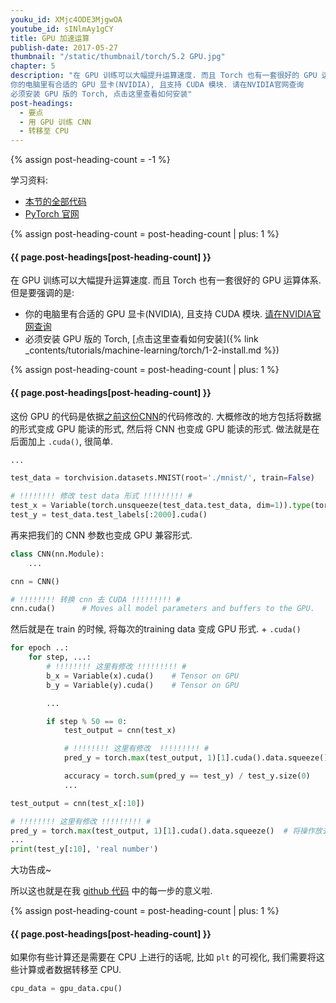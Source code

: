 ```yaml
---
youku_id: XMjc4ODE3MjgwOA
youtube_id: sINlmAy1gCY
title: GPU 加速运算
publish-date: 2017-05-27
thumbnail: "/static/thumbnail/torch/5.2 GPU.jpg"
chapter: 5
description: "在 GPU 训练可以大幅提升运算速度. 而且 Torch 也有一套很好的 GPU 运算体系. 但是要强调的是:
你的电脑里有合适的 GPU 显卡(NVIDIA), 且支持 CUDA 模块. 请在NVIDIA官网查询
必须安装 GPU 版的 Torch, 点击这里查看如何安装"
post-headings:
  - 要点
  - 用 GPU 训练 CNN
  - 转移至 CPU
---
```

{% assign post-heading-count = -1 %}

学习资料:
  * [本节的全部代码](https://github.com/MorvanZhou/PyTorch-Tutorial/blob/master/tutorial-contents/502_GPU.py)
  * [PyTorch 官网](http://pytorch.org/)

{% assign post-heading-count = post-heading-count | plus: 1 %}
<h4 class="tut-h4-pad" id="{{ page.post-headings[post-heading-count] }}">{{ page.post-headings[post-heading-count] }}</h4>

在 GPU 训练可以大幅提升运算速度. 而且 Torch 也有一套很好的 GPU 运算体系. 但是要强调的是:
* 你的电脑里有合适的 GPU 显卡(NVIDIA), 且支持 CUDA 模块. [请在NVIDIA官网查询](https://developer.nvidia.com/cuda-gpus)
* 必须安装 GPU 版的 Torch, [点击这里查看如何安装]({% link _contents/tutorials/machine-learning/torch/1-2-install.md %})




{% assign post-heading-count = post-heading-count | plus: 1 %}
<h4 class="tut-h4-pad" id="{{ page.post-headings[post-heading-count] }}">{{ page.post-headings[post-heading-count] }}</h4>

这份 GPU 的代码是依据[之前这份CNN](https://github.com/MorvanZhou/PyTorch-Tutorial/blob/master/tutorial-contents/401_CNN.py)的代码修改的.
大概修改的地方包括将数据的形式变成 GPU 能读的形式, 然后将 CNN 也变成 GPU 能读的形式. 做法就是在后面加上 `.cuda()`, 很简单.

```python
...

test_data = torchvision.datasets.MNIST(root='./mnist/', train=False)

# !!!!!!!! 修改 test data 形式 !!!!!!!!! #
test_x = Variable(torch.unsqueeze(test_data.test_data, dim=1)).type(torch.FloatTensor)[:2000].cuda()/255.   # Tensor on GPU
test_y = test_data.test_labels[:2000].cuda()
```

再来把我们的 CNN 参数也变成 GPU 兼容形式.

```python
class CNN(nn.Module):
    ...

cnn = CNN()

# !!!!!!!! 转换 cnn 去 CUDA !!!!!!!!! #
cnn.cuda()      # Moves all model parameters and buffers to the GPU.
```

然后就是在 train 的时候, 将每次的training data 变成 GPU 形式. + `.cuda()`

```python
for epoch ..:
    for step, ...:
        # !!!!!!!! 这里有修改 !!!!!!!!! #
        b_x = Variable(x).cuda()    # Tensor on GPU
        b_y = Variable(y).cuda()    # Tensor on GPU

        ...

        if step % 50 == 0:
            test_output = cnn(test_x)

            # !!!!!!!! 这里有修改  !!!!!!!!! #
            pred_y = torch.max(test_output, 1)[1].cuda().data.squeeze()  # 将操作放去 GPU

            accuracy = torch.sum(pred_y == test_y) / test_y.size(0)
            ...

test_output = cnn(test_x[:10])

# !!!!!!!! 这里有修改 !!!!!!!!! #
pred_y = torch.max(test_output, 1)[1].cuda().data.squeeze()  # 将操作放去 GPU
...
print(test_y[:10], 'real number')
```

大功告成~

所以这也就是在我 [github 代码](https://github.com/MorvanZhou/PyTorch-Tutorial/blob/master/tutorial-contents/502_GPU.py) 中的每一步的意义啦.

{% assign post-heading-count = post-heading-count | plus: 1 %}
<h4 class="tut-h4-pad" id="{{ page.post-headings[post-heading-count] }}">{{ page.post-headings[post-heading-count] }}</h4>

如果你有些计算还是需要在 CPU 上进行的话呢, 比如 `plt` 的可视化, 我们需要将这些计算或者数据转移至 CPU.

```python
cpu_data = gpu_data.cpu()
```

